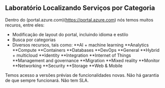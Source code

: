 ## Laboratório Localizando Serviços por Categoria ##

Dentro do (portal.azure.com)(https://portal.azure.com) nós temos muitos recuros, entre eles:

* Modificação de layout do portal, incluindo idioma e estilo
* Busca por categorias
* Diversos recursos, tais como: 
**AI + machine learning
**Analytics
**Compute
**Containers
**Databases
**DevOps
**General
**Hybrid + multicloud
**Identity
**Integration
**Internet of Things
**Management and governance
**Migration
**Mixed reality
**Monitor
**Networking
**Security
**Storage
**Web & Mobile

Temos acesso a versões prévias de funcionalidades novas. Não há garantia de que sempre funcionará. Não tem SLA.

